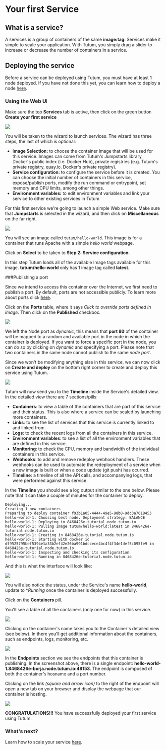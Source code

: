 # Your first Service

## What is a service?

A services is a group of containers of the same **image:tag**. Services make it simple to scale your application. With Tutum, you simply drag a slider to increase or decrease the number of containers in a service. 

## Deploying the service

Before a service can be deployed using Tutum, you must have at least 1 node deployed. If you have not done this yet, you can learn how to deploy a node [here](https://support.tutum.co/support/solutions/articles/5000523221-your-first-node).

### Using the Web UI

Make sure the top **Services** tab is active, then click on the green button **Create your first service**

![](http://s.tutum.co.s3.amazonaws.com/support/images/create-first-service.png)

You will be taken to the wizard to launch services. The wizard has three steps, the last of which is optional:

  - **Image Selection:** to choose the container image that will be used for this service. Images can come from Tutum's Jumpstarts library, Docker's public index (i.e. Docker Hub), private registries (e.g. Tutum's private registry, quay.io, Docker's private registry).
  - **Service configuration:** to configure the service before it is created. You can choose the initial number of containers in this service, expose/publish ports, modify the run command or entrypoint, set memory and CPU limits, among other things.
  - **Environment variables:** to edit environment variables and link your service to other existing services in Tutum.

For this first service we're going to launch a simple Web service. Make sure that **Jumpstarts** is selected in the wizard, and then click on **Miscellaneous** on the far right.

![](http://s.tutum.co.s3.amazonaws.com/support/images/first-service-wizard.png)

You will see an image called `tutum/hello-world`. This image is for a container that runs Apache with a simple *hello world* webpage. 

Click on **Select** to be taken to **Step 2: Service configuration**.

In this step Tutum loads all of the available Image tags available for this image. **tutum/hello-world** only has 1 image tag called **latest**.

###Publishing a port

Since we intend to access this container over the Internet, we first need to publish a port. By default, ports are not accessible publicly. To learn more about ports click [here](https://tutum.freshdesk.com/support/solutions/articles/5000512333-port).

Click on the **Ports** table, where it says *Click to override ports defined in image*. Then click on the **Published** checkbox. 

![](http://s.tutum.co.s3.amazonaws.com/support/images/first-service-ports.png)

We left the Node port as *dynamic*, this means that **port 80** of the container will be mapped to a random and available port in the node in which the container is deployed. If you want to force a specific port in the node, you can do so by clicking on *dynamic* and specifying a port. Please note that two containers in the same node cannot publish to the same *node port*.

Since we won't be modifying anything else in this service, we can now click on **Create and deploy** on the bottom right corner to create and deploy this service using Tutum.

![](http://s.tutum.co.s3.amazonaws.com/support/images/first-service-create-and-deploy-button.png)

Tutum will now send you to the **Timeline** inside the Service's detailed view. In the detailed view there are 7 sections/pills: 

  - **Containers**: to view a table of the containers that are part of this service and their status. This is also where a service can be scaled by launching more containers. 
  - **Links**: to see the list of services that this service is currently linked to and linked from. 
  - **Logs**: to check the recent logs from all the containers in this service.
  - **Environment variables**: to see a list of all the environment variables that are defined in this service.
  - **Monitoring**: to check the CPU, memory and bandwidth of the individual containers in this service. 
  - **Webhooks**: to add and remove redeploy webhook handlers. These webhooks can be used to automate the redeployment of a service when a new image is built or when a code update (git push) has ocurred. 
  - **Timeline**: a timeline of all the API calls, and accompanying logs, that were performed against this service.
  
In the **Timeline** you should see a log output similar to the one below. Please note that it can take a couple of minutes for the container to deploy.

```
Deploying...
Creating 1 new containers
Preparing to deploy container f93b1a05-4444-49e5-98b0-9dc3a7618453
hello-world-1: Choosing best node. Deployment strategy: BALANCE
hello-world-1: Deploying in 8468426e-tutorial.node.tutum.io
hello-world-1: Pulling image tutum/hello-world:latest in 8468426e-tutorial.node.tutum.io
hello-world-1: Creating in 8468426e-tutorial.node.tutum.io
hello-world-1: Starting with docker id df9525795bef5394e1a33b2ef42e26ba991bdccece4bc4f4f34e1def5c095fe9 in 8468426e-tutorial.node.tutum.io
hello-world-1: Inspecting and checking its configuration
hello-world-1: Running in 8468426e-tutorial.node.tutum.io
```

And this is what the interface will look like:

![](http://s.tutum.co.s3.amazonaws.com/support/images/first-service-timeline.png)

You will also notice the status, under the Service's name **hello-world**, update to **Running* once the container is deployed successfully.

Click on the **Containers** pill.

You'll see a table of all the containers (only one for now) in this service. 

![](http://s.tutum.co.s3.amazonaws.com/support/images/first-service-container-list.png)

Clicking on the container's name takes you to the Container's detailed view (see below). In there you'll get additional information about the containers, such as endpoints, logs, monitoring, etc.

![](http://s.tutum.co.s3.amazonaws.com/support/images/first-service-container.png)

In the **Endpoints** section we see the endpoints that this container is publishing. In the screenshot above, there is a single endpoint: **hello-world-1.8468426e-borja.node.tutum.io:49153**. The endpoint is composed of both the container's hosname and a port number. 

Clicking on the link *(square and arrow icon)* to the right of the endpoint will open a new tab on your browser and display the webpage that our container is hosting.

![](http://s.tutum.co.s3.amazonaws.com/support/images/first-service-webpage.png)

**CONGRATULATIONS!!!** You have successfully deployed your first service using Tutum.

### What's next?

Learn how to scale your service [here](https://tutum.freshdesk.com/support/solutions/articles/5000012179-service-scaling).

